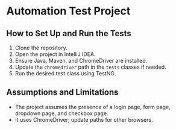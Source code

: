 # Automation Test Project

## How to Set Up and Run the Tests

1. Clone the repository.
2. Open the project in IntelliJ IDEA.
3. Ensure Java, Maven, and ChromeDriver are installed.
4. Update the `chromedriver` path in the `tests` classes if needed.
5. Run the desired test class using TestNG.

## Assumptions and Limitations

- The project assumes the presence of a login page, form page, dropdown page, and checkbox page.
- It uses ChromeDriver; update paths for other browsers.
